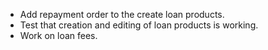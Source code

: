 - Add repayment order to the create loan products.
- Test that creation and editing of loan products is working.
- Work on loan fees.
